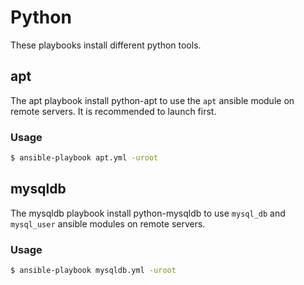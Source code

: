 Python
======

These playbooks install different python tools.

## apt

The apt playbook install python-apt to use the `apt` ansible module on remote servers.
It is recommended to launch first.

### Usage

``` bash
$ ansible-playbook apt.yml -uroot
```

## mysqldb

The mysqldb playbook install python-mysqldb to use `mysql_db` and `mysql_user` ansible modules on remote servers.

### Usage

``` bash
$ ansible-playbook mysqldb.yml -uroot
```
